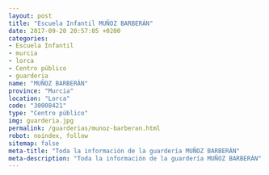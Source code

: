 ```yaml
---
layout: post
title: "Escuela Infantil MUÑOZ BARBERÁN"
date: 2017-09-20 20:57:05 +0200
categories:
- Escuela Infantil
- murcia
- lorca
- Centro público
- guarderia
name: "MUÑOZ BARBERÁN"
province: "Murcia"
location: "Lorca"
code: "30008421"
type: "Centro público"
img: guarderia.jpg
permalink: /guarderias/munoz-barberan.html
robot: noindex, follow
sitemap: false
meta-title: "Toda la información de la guardería MUÑOZ BARBERÁN"
meta-description: "Toda la información de la guardería MUÑOZ BARBERÁN"
---
```

